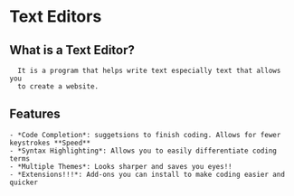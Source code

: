 # Text Editors
   ## What is a Text Editor?
   
      It is a program that helps write text especially text that allows you
      to create a website.
  
  ## Features
  
    - *Code Completion*: suggetsions to finish coding. Allows for fewer keystrokes **Speed**                 
    - *Syntax Highlighting*: Allows you to easily differentiate coding terms
    - *Multiple Themes*: Looks sharper and saves you eyes!!
    - *Extensions!!!*: Add-ons you can install to make coding easier and quicker
                      


  
